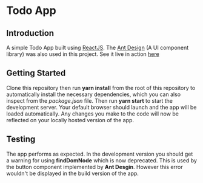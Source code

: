 # Todo App

## Introduction
A simple Todo App built using [ReactJS](https://reactjs.org/docs/getting-started.html). The [Ant Design](https://ant.design/) (A UI component library) was also used in this project. 
See it live in action [here](https://silly-engelbart-95c9db.netlify.app/)

## Getting Started
Clone this repository then run **yarn install** from the root of this repository to automatically install the necessary dependencies, which you can also inspect from the *package.json* file. Then run **yarn start** to start the development server. Your default browser should launch and the app will be loaded automatically. Any changes you make to the code will now be reflected on your locally hosted version of the app.

## Testing
The app performs as expected. In the development version you should get a warning for using **findDomNode** which is now deprecated. This is used by the button component implemented by **Ant Desgin**. However this error wouldn't be displayed in the build version of the app.

